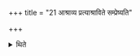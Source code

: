 +++
title = "21 आश्राव्य प्रत्याश्राविते सम्प्रेष्यति"

+++

<details><summary>थिते</summary>

आश्राव्य प्रत्याश्राविते सम्प्रेष्यति घृतस्य यजेति २१
</details>
